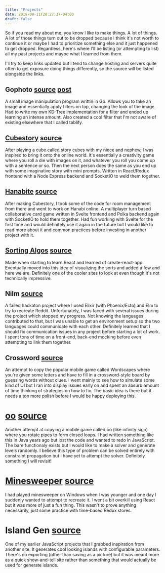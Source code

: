 ```yaml
---
title: "Projects"
date: 2019-09-11T20:27:37-04:00
draft: false
---
```


So if you read my about me, you know I like to make things. A lot of things.
A lot of those things turn out to be dropped because I think it's not worth to continue it or maybe I had to prioritize something else and it just happened to get dropped. Regardless, here's where I'll be listing (or attempting to list) all my past projects and maybe what I learned from them.

I'll try to keep links updated but I tend to change hosting and servers quite often to get exposure doing things differently, so the source will be listed alongside the links.

## Gophoto [source][gophoto-source] [post][gophoto-blog]
A small image manipulation program writtin in Go. Allows you to take an image and essentially apply filters on top, changing the look of the image. Had to write my own KD-Tree implementation for a filter and ended up learning an intense amount. Also created a cool filter that I'm not aware of existing elsewhere that I called tablify.

## [Cubestory][cubestory-deploy] [source][cubestory-source]
After playing a cube called story cubes with my niece and nephew, I was inspired to bring it onto the online world. It's essentially a creativity game where you roll a die with images on it, and whatever you roll you come up with a sentence or so. Then the next person does the same as you end up with some imaginative story with mini prompts. Written in React/Redux frontend with a Node Express backend and SocketIO to weld them together.

## [Hanabite][hanabite-deploy] [source][hanabite-source]
After making Cubestory, I took some of the code for room management from there and went to work on Hanabi online. A multiplayer turn based collaborative card game written in Svelte frontend and Polka backend again with SocketIO to hold them together. Had fun working with Svelte for the first time and would definitely use it again in the future but I would like to read more about it and common practices before investing in another project with it.

## [Sorting Algos][sorts-deploy] [source][sorts-source]
Made when starting to learn React and learned of create-react-app. Eventually moved into this idea of visualizing the sorts and added a few and here we are. Definitely one of the cooler sites to look at even though it's not technically impressive.

## Nilm [source][nilm-source]
A failed hackaton project where I used Elixir (with Phoenix/Ecto) and Elm to try to recreate Reddit. Unfortunately, I was faced with several issues during the project which stopped my progress. Not knowing the languages contributed to that, but I was unable to get an environment setup so the two languages could communicate with each other. Definitely learned that I should fix communication issues in any project before starting a lot of work. I spent tons of time on a front-end, back-end mocking before even attempting to link them together.

## Crossword [source][crossword-source]
An attempt to copy the popular mobile game called Wordscapes where you're given some letters and have to fill in a crossword-style board by guessing words without clues. I went mainly to see how to simulate some kind of UI but I ran into display issues early on and spent an absurb amount of time thinking of strategies on how to fix. The basic idea is there but it needs a ton more polish before I would be happy deploying this.

# [oo][oo-deploy] [source][oo-source]
Another attempt at copying a mobile game called oo (like infinity sign) where you rotate pipes to form closed loops. I had written something like this in Java years ago but lost the code and wanted to redo in JavaScript. The bare functionaly exists but I would like to make a solver and generate levels randomly. I believe this type of problem can be solved entirely with constraint propagation but I have yet to attempt the solver. Definitely something I will revisit!

# [Minesweeper][minesweeper-deploy] [source][minesweeper-source]
I had played minesweeper on Windows when I was younger and one day I suddenly wanted to attempt to recreate it. I went a bit overkill using React but it was more of just a fun thing. This wasn't to prove anything necessarily, just some practice with time-based Redux stores.

# Island Gen [source][island-gen-source]
One of my earlier JavaScript projects that I grabbed inspiration from another site. It generates cool looking islands with configurable parameters. There's no exporting (other than saving as a picture) but it was meant more as a quick show-and-tell site rather than something that would actually be used for generate islands.

[gophoto-source]: https://github.com/marvinody/gophoto/
[gophoto-blog]: https://blog.sadpanda.moe/posts/oct-18/gophoto/

[cubestory-deploy]: https://cubestory.herokuapp.com/
[cubestory-source]: https://github.com/marvinody/cubestory/

[hanabite-deploy]: https://hanabite.deploy.sadpanda.moe/
[hanabite-source]: https://github.com/marvinody/hanabite/

[nilm-source]: https://github.com/marvinody/nilm/

[crossword-source]: https://github.com/marvinody/crossword

[oo-source]: https://github.com/marvinody/oo/
[oo-deploy]: http://oo.deploy.sadpanda.moe/

[minesweeper-source]: https://github.com/marvinody/minesweeper-react/
[minesweeper-deploy]: http://minesweeper.deploy.sadpanda.moe/

[island-gen-source]: https://github.com/marvinody/island-gen/

[sorts-source]: https://github.com/marvinody/react-sorting-algos
[sorts-deploy]: http://sorting.deploy.sadpanda.moe
